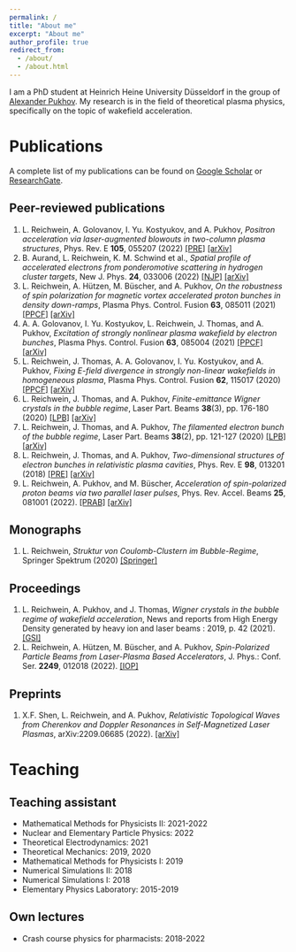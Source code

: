 ```yaml
---
permalink: /
title: "About me"
excerpt: "About me"
author_profile: true
redirect_from: 
  - /about/
  - /about.html
---
```


I am a PhD student at Heinrich Heine University Düsseldorf in the group of [Alexander Pukhov](http://pukhov.tp1.hhu.de/). My research is in the field of theoretical plasma physics, specifically on the topic of wakefield acceleration. 

# Publications

A complete list of my publications can be found on [Google Scholar](https://scholar.google.de/citations?user=YkC3-7gAAAAJ&hl=de) or [ResearchGate](https://www.researchgate.net/profile/Lars_Reichwein).

## Peer-reviewed publications

1. L. Reichwein, A. Golovanov, I. Yu. Kostyukov, and A. Pukhov, *Positron acceleration via laser-augmented blowouts in two-column plasma structures*, Phys. Rev. E **105**, 055207 (2022) [[PRE]](https://doi.org/10.1103/PhysRevE.105.055207) [[arXiv]](https://arxiv.org/abs/2110.05226)
1. B. Aurand, L. Reichwein, K. M. Schwind et al., *Spatial profile of accelerated electrons from ponderomotive scattering in hydrogen cluster targets*, New J. Phys. **24**, 033006 (2022) [[NJP]](https://doi.org/10.1088/1367-2630/ac53ba) [[arXiv]](https://arxiv.org/abs/2110.12639)
1. L. Reichwein, A. Hützen, M. Büscher, and A. Pukhov, *On the robustness of spin polarization for magnetic vortex accelerated proton bunches in density down-ramps*, Plasma Phys. Control. Fusion **63**, 085011 (2021) [[PPCF]]( https://doi.org/10.1088/1361-6587/ac0614) [[arXiv]](https://arxiv.org/abs/2101.10148)
1. A. A. Golovanov, I. Yu. Kostyukov, L. Reichwein, J. Thomas, and A. Pukhov, *Excitation of strongly nonlinear plasma wakefield by electron bunches*, Plasma Phys. Control. Fusion **63**, 085004 (2021) [[PPCF]](https://doi.org/10.1088/1361-6587/ac0352) [[arXiv]](https://arxiv.org/abs/2102.04693)
1. L. Reichwein, J. Thomas, A. A. Golovanov, I. Yu. Kostyukov, and A. Pukhov, *Fixing E-field divergence in strongly non-linear wakefields in homogeneous plasma*, Plasma Phys. Control. Fusion **62**, 115017 (2020) [[PPCF]]( https://doi.org/10.1088/1361-6587/abb618) [[arXiv]](https://arxiv.org/abs/2007.10977)
1. L. Reichwein, J. Thomas, and A. Pukhov, *Finite-emittance Wigner crystals in the bubble regime*, Laser Part. Beams **38**(3), pp. 176-180 (2020) [[LPB]](https://doi.org/10.1017/S0263034620000221) [[arXiv]](https://arxiv.org/abs/2002.06962)
1. L. Reichwein, J. Thomas, and A. Pukhov, *The filamented electron bunch of the bubble regime*, Laser Part. Beams **38**(2), pp. 121-127 (2020) [[LPB]](https://doi.org/10.1017/S0263034620000130) [[arXiv]](https://arxiv.org/abs/1903.04858)
1. L. Reichwein, J. Thomas, and A. Pukhov, *Two-dimensional structures of electron bunches in relativistic plasma cavities*, Phys. Rev. E **98**, 013201 (2018) [[PRE]](https://doi.org/10.1103/PhysRevE.98.013201) [[arXiv]](https://arxiv.org/abs/1805.01312)
1. L. Reichwein, A. Pukhov, and M. Büscher, *Acceleration of spin-polarized proton beams via two parallel laser pulses*, Phys. Rev. Accel. Beams **25**, 081001 (2022). [[PRAB]](https://link.aps.org/doi/10.1103/PhysRevAccelBeams.25.081001) [[arXiv]](https://arxiv.org/abs/2201.11534)

## Monographs

1. L. Reichwein, *Struktur von Coulomb-Clustern im Bubble-Regime*, Springer Spektrum (2020) [[Springer]](https://link.springer.com/book/10.1007/978-3-658-28898-3)

## Proceedings

1. L. Reichwein, A. Pukhov, and J. Thomas, *Wigner crystals in the bubble regime of wakefield acceleration*, News and reports from High Energy Density generated by heavy ion and laser beams : 2019, p. 42 (2021). [[GSI]](https://dx.doi.org//10.15120/GSI-2020-01321)
1. L. Reichwein, A. Hützen, M. Büscher, and A. Pukhov, *Spin-Polarized Particle Beams from Laser-Plasma Based Accelerators*, J. Phys.: Conf. Ser. **2249**, 012018 (2022). [[IOP]](https://iopscience.iop.org/article/10.1088/1742-6596/2249/1/012018)

## Preprints

1. X.F. Shen, L. Reichwein, and A. Pukhov, *Relativistic Topological Waves from Cherenkov and Doppler Resonances in Self-Magnetized Laser Plasmas*, arXiv:2209.06685 (2022). [[arXiv]](https://doi.org/10.48550/arXiv.2209.06685)


# Teaching

## Teaching assistant

- Mathematical Methods for Physicists II: 2021-2022
- Nuclear and Elementary Particle Physics: 2022
- Theoretical Electrodynamics: 2021
- Theoretical Mechanics: 2019, 2020
- Mathematical Methods for Physicists I: 2019
- Numerical Simulations II: 2018
- Numerical Simulations I: 2018
- Elementary Physics Laboratory: 2015-2019

## Own lectures

- Crash course physics for pharmacists: 2018-2022
